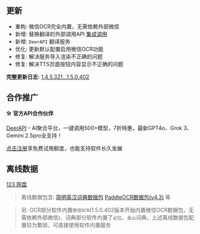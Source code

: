 ## 更新

- 重构: 微信OCR完全内置，无需依赖外部微信
- 新增: 替换翻译的外部调用API [集成调用](https://stranslate.zggsong.com/docs/invoke.html#api%E8%B0%83%E7%94%A8)
- 新增: `DeerAPI` 翻译服务
- 优化: 更新默认配置启用微信OCR功能
- 修复: 解决服务导入渲染不正确的问题
- 修复: 解决TTS页面按钮内容显示不正确的问题

**完整更新日志:** [1.4.5.321...1.5.0.402](https://github.com/ZGGSONG/STranslate/compare/1.4.5.321...1.5.0.402)

## 合作推广

🛠️ **官方API合作伙伴**  

[DeerAPI](https://api.deerapi.com/register?aff=j5dj) - AI聚合平台，一键调用500+模型，7折特惠，最新GPT4o、Grok 3、Gemini 2.5pro全支持！

[点击注册](https://api.deerapi.com/register?aff=j5dj)享免费试用额度，也能支持软件长久发展


## 离线数据

[123 网盘](https://www.123pan.com/s/AxlRjv-OuVmA.html)

> 离线数据包含: [简明英汉词典数据包](https://github.com/skywind3000/ECDICT/releases/download/1.0.28/ecdict-sqlite-28.zip)  [PaddleOCR数据包(v4.3)](https://github.com/ZGGSONG/STranslate/releases/download/0.01/stranslate_paddleocr_data_v4.3.zip) 等

> 另: OCR部分软件内置`微信OCR`(1.5.0.402版本开始内置微信OCR数据包，无需依赖外部微信)、词典部分软件内置了`必应`、`金山`词典，上述离线数据包配置较为繁琐，可直接使用软件内置服务